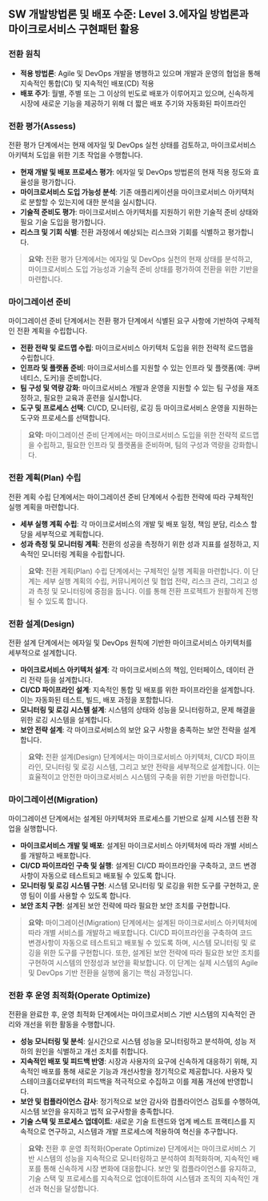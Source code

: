## SW 개발방법론 및 배포 수준: Level 3.에자일 방법론과 마이크로서비스 구현패턴 활용

### 전환 원칙
- **적용 방법론**: Agile 및 DevOps 개발을 병행하고 있으며 개발과 운영의 협업을 통해 지속적인 통합(CI) 및 지속적인 배포(CD) 적용
- **배포 주기**: 월별, 주별 또는 그 이상의 빈도로 배포가 이루어지고 있으며, 신속하게 시장에 새로운 기능을 제공하기 위해 더 짧은 배포 주기와 자동화된 파이프라인

### 전환 평가(Assess)
전환 평가 단계에서는 현재 에자일 및 DevOps 실천 상태를 검토하고, 마이크로서비스 아키텍처 도입을 위한 기초 작업을 수행합니다.
- **현재 개발 및 배포 프로세스 평가**: 에자일 및 DevOps 방법론의 현재 적용 정도와 효율성을 평가합니다.
- **마이크로서비스 도입 가능성 분석**: 기존 애플리케이션을 마이크로서비스 아키텍처로 분할할 수 있는지에 대한 분석을 실시합니다.
- **기술적 준비도 평가**: 마이크로서비스 아키텍처를 지원하기 위한 기술적 준비 상태와 필요 기술 도입을 평가합니다.
- **리스크 및 기회 식별**: 전환 과정에서 예상되는 리스크와 기회를 식별하고 평가합니다.

> **요약:** 전환 평가 단계에서는 에자일 및 DevOps 실천의 현재 상태를 분석하고, 마이크로서비스 도입 가능성과 기술적 준비 상태를 평가하여 전환을 위한 기반을 마련합니다.

### 마이그레이션 준비
마이그레이션 준비 단계에서는 전환 평가 단계에서 식별된 요구 사항에 기반하여 구체적인 전환 계획을 수립합니다.
- **전환 전략 및 로드맵 수립**: 마이크로서비스 아키텍처 도입을 위한 전략적 로드맵을 수립합니다.
- **인프라 및 플랫폼 준비**: 마이크로서비스를 지원할 수 있는 인프라 및 플랫폼(예: 쿠버네티스, 도커)을 준비합니다.
- **팀 구성 및 역량 강화**: 마이크로서비스 개발과 운영을 지원할 수 있는 팀 구성을 재조정하고, 필요한 교육과 훈련을 실시합니다.
- **도구 및 프로세스 선택**: CI/CD, 모니터링, 로깅 등 마이크로서비스 운영을 지원하는 도구와 프로세스를 선택합니다.

> **요약:** 마이그레이션 준비 단계에서는 마이크로서비스 도입을 위한 전략적 로드맵을 수립하고, 필요한 인프라 및 플랫폼을 준비하며, 팀의 구성과 역량을 강화합니다.

### 전환 계획(Plan) 수립
전환 계획 수립 단계에서는 마이그레이션 준비 단계에서 수립한 전략에 따라 구체적인 실행 계획을 마련합니다.
- **세부 실행 계획 수립**: 각 마이크로서비스의 개발 및 배포 일정, 책임 분담, 리소스 할당을 세부적으로 계획합니다.
- **성과 측정 및 모니터링 계획**: 전환의 성공을 측정하기 위한 성과 지표를 설정하고, 지속적인 모니터링 계획을 수립합니다.

> **요약:** 전환 계획(Plan) 수립 단계에서는 구체적인 실행 계획을 마련합니다. 이 단계는 세부 실행 계획의 수립, 커뮤니케이션 및 협업 전략, 리스크 관리, 그리고 성과 측정 및 모니터링에 중점을 둡니다. 이를 통해 전환 프로젝트가 원활하게 진행될 수 있도록 합니다.

### 전환 설계(Design)
전환 설계 단계에서는 에자일 및 DevOps 원칙에 기반한 마이크로서비스 아키텍처를 세부적으로 설계합니다.
- **마이크로서비스 아키텍처 설계**: 각 마이크로서비스의 책임, 인터페이스, 데이터 관리 전략 등을 설계합니다.
- **CI/CD 파이프라인 설계**: 지속적인 통합 및 배포를 위한 파이프라인을 설계합니다. 이는 자동화된 테스트, 빌드, 배포 과정을 포함합니다.
- **모니터링 및 로깅 시스템 설계**: 시스템의 상태와 성능을 모니터링하고, 문제 해결을 위한 로깅 시스템을 설계합니다.
- **보안 전략 설계**: 각 마이크로서비스의 보안 요구 사항을 충족하는 보안 전략을 설계합니다.

> **요약:** 전환 설계(Design) 단계에서는 마이크로서비스 아키텍처, CI/CD 파이프라인, 모니터링 및 로깅 시스템, 그리고 보안 전략을 세부적으로 설계합니다. 이는 효율적이고 안전한 마이크로서비스 시스템의 구축을 위한 기반을 마련합니다.

### 마이그레이션(Migration)
마이그레이션 단계에서는 설계된 아키텍처와 프로세스를 기반으로 실제 시스템 전환 작업을 실행합니다.
- **마이크로서비스 개발 및 배포**: 설계된 마이크로서비스 아키텍처에 따라 개별 서비스를 개발하고 배포합니다.
- **CI/CD 파이프라인 구축 및 실행**: 설계된 CI/CD 파이프라인을 구축하고, 코드 변경 사항이 자동으로 테스트되고 배포될 수 있도록 합니다.
- **모니터링 및 로깅 시스템 구현**: 시스템 모니터링 및 로깅을 위한 도구를 구현하고, 운영 팀이 이를 사용할 수 있도록 합니다.
- **보안 조치 구현**: 설계된 보안 전략에 따라 필요한 보안 조치를 구현합니다.

> **요약:** 마이그레이션(Migration) 단계에서는 설계된 마이크로서비스 아키텍처에 따라 개별 서비스를 개발하고 배포합니다. CI/CD 파이프라인을 구축하여 코드 변경사항이 자동으로 테스트되고 배포될 수 있도록 하며, 시스템 모니터링 및 로깅을 위한 도구를 구현합니다. 또한, 설계된 보안 전략에 따라 필요한 보안 조치를 구현하여 시스템의 안정성과 보안을 확보합니다. 이 단계는 실제 시스템의 Agile 및 DevOps 기반 전환을 실행에 옮기는 핵심 과정입니다.

### 전환 후 운영 최적화(Operate Optimize)
전환을 완료한 후, 운영 최적화 단계에서는 마이크로서비스 기반 시스템의 지속적인 관리와 개선을 위한 활동을 수행합니다.
- **성능 모니터링 및 분석**: 실시간으로 시스템 성능을 모니터링하고 분석하여, 성능 저하의 원인을 식별하고 개선 조치를 취합니다.
- **지속적인 배포 및 피드백 반영**: 시장과 사용자의 요구에 신속하게 대응하기 위해, 지속적인 배포를 통해 새로운 기능과 개선사항을 정기적으로 제공합니다. 사용자 및 스테이크홀더로부터의 피드백을 적극적으로 수집하고 이를 제품 개선에 반영합니다.
- **보안 및 컴플라이언스 감사**: 정기적으로 보안 감사와 컴플라이언스 검토를 수행하여, 시스템 보안을 유지하고 법적 요구사항을 충족합니다.
- **기술 스택 및 프로세스 업데이트**: 새로운 기술 트렌드와 업계 베스트 프랙티스를 지속적으로 연구하고, 시스템과 개발 프로세스에 적용하여 혁신을 추구합니다.

> **요약:** 전환 후 운영 최적화(Operate Optimize) 단계에서는 마이크로서비스 기반 시스템의 성능을 지속적으로 모니터링하고 분석하여 최적화하며, 지속적인 배포를 통해 신속하게 시장 변화에 대응합니다. 보안 및 컴플라이언스를 유지하고, 기술 스택 및 프로세스를 지속적으로 업데이트하여 시스템과 조직의 지속적인 개선과 혁신을 달성합니다.

